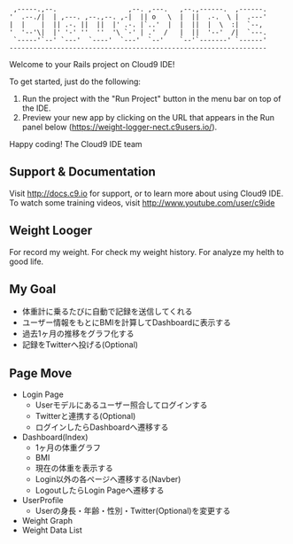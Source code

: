 
     ,-----.,--.                  ,--. ,---.   ,--.,------.  ,------.
    '  .--./|  | ,---. ,--.,--. ,-|  || o   \  |  ||  .-.  \ |  .---'
    |  |    |  || .-. ||  ||  |' .-. |`..'  |  |  ||  |  \  :|  `--, 
    '  '--'\|  |' '-' ''  ''  '\ `-' | .'  /   |  ||  '--'  /|  `---.
     `-----'`--' `---'  `----'  `---'  `--'    `--'`-------' `------'
    ----------------------------------------------------------------- 


Welcome to your Rails project on Cloud9 IDE!

To get started, just do the following:

1. Run the project with the "Run Project" button in the menu bar on top of the IDE.
2. Preview your new app by clicking on the URL that appears in the Run panel below (https://weight-logger-nect.c9users.io/).

Happy coding!
The Cloud9 IDE team


## Support & Documentation

Visit http://docs.c9.io for support, or to learn more about using Cloud9 IDE. 
To watch some training videos, visit http://www.youtube.com/user/c9ide

## Weight Looger
For record my weight.
For check my weight history.
For analyze my helth to good life.

## My Goal

* 体重計に乗るたびに自動で記録を送信してくれる
* ユーザー情報をもとにBMIを計算してDashboardに表示する
* 過去1ヶ月の推移をグラフ化する
* 記録をTwitterへ投げる(Optional)

## Page Move

* Login Page
    * Userモデルにあるユーザー照合してログインする
    * Twitterと連携する(Optional)
    * ログインしたらDashboardへ遷移する
* Dashboard(Index)
    * 1ヶ月の体重グラフ
    * BMI
    * 現在の体重を表示する
    * Login以外の各ページへ遷移する(Navber)
    * LogoutしたらLogin Pageへ遷移する
* UserProfile
    * Userの身長・年齢・性別・Twitter(Optional)を変更する
* Weight Graph
* Weight Data List